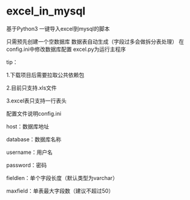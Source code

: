 # excel_in_mysql

基于Python3 一键导入excel到mysql的脚本

只需预先创建一个空数据库
数据表自动生成（字段过多会做拆分表处理）
在config.ini中修改数据库配置
excel.py为运行主程序

tip：

1.下载项目后需要拉取公共依赖包

2.目前只支持.xls文件

3.excel表只支持一行表头


配置文件说明config.ini

host：数据库地址

database：数据库名称

username：用户名

password：密码

fieldlen：单个字段长度（默认类型为varchar）

maxfield：单表最大字段数（建议不超过50）



